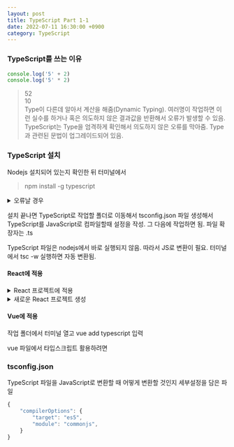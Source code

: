 ```yaml
---
layout: post
title: TypeScript Part 1-1
date: 2022-07-11 16:30:00 +0900
category: TypeScript
---
```

### TypeScript를 쓰는 이유
```JavaScript
console.log('5' + 2)
console.log('5' * 2)
```
> 52    
> 10    
Type이 다른데 알아서 계산을 해줌(Dynamic Typing). 여러명이 작업하면 이런 실수를 하거나 혹은 의도하지 않은 결과값을 반환해서 오류가 발생할 수 있음. TypeScript는 Type을 엄격하게 확인해서 의도하지 않은 오류를 막아줌. Type과 관련된 문법이 업그레이드되어 있음.

### TypeScript 설치
Nodejs 설치되어 있는지 확인한 뒤 터미널에서
> npm install -g typescript    
<details>
<summary>오류날 경우</summary>
nodejs 업데이트    
windows : powershell 관리자 권한으로 실행한 뒤 set-ExecutionPolicy Unrestricted 입력 → y    
mac : sudo 붙여서 실행    
</details>

설치 끝나면 TypeScript로 작업할 폴더로 이동해서 tsconfig.json 파일 생성해서 TypeScript를 JavaScript로 컴파일할때 설정을 작성. 그 다음에 작업하면 됨. 파일 확장자는 .ts

TypeScript 파일은 nodejs에서 바로 실행되지 않음. 따라서 JS로 변환이 필요. 터미널에서 tsc -w 실행하면 자동 변환됨.

#### React에 적용
<details>
<summary>React 프로젝트에 적용</summary>
작업 폴더에서 터미널 열고
npm install --save typescript @types/node @types/react @types/react-dom @types jest
입력
</details>

<details>
<summary>새로운 React 프로젝트 생성</summary>
프로젝트를 생성할 작업 폴더에서 터미널 열고
npx create-react-app my-app --template typescript
입력
</details>

#### Vue에 적용
작업 폴더에서 터미널 열고
vue add typescript
입력

vue 파일에서 타입스크립트 활용하려면
> <script lang="ts">    
> </script>    

### tsconfig.json
TypeScript 파일을 JavaScript로 변환할 때 어떻게 변환할 것인지 세부설정을 담은 파일

```TypeScript
{
    "compilerOptions": {
        "target": "es5",
        "module": "commonjs",
    }
}
```